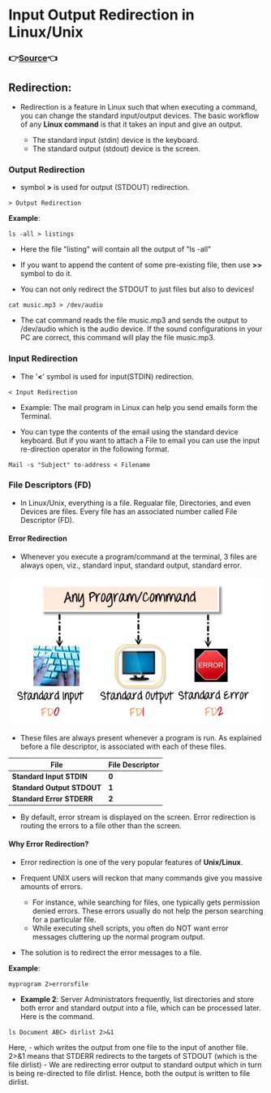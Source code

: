 # Input Output Redirection in Linux/Unix

### 👉[Source](https://urlis.net/5bv6o6wa)👈

## Redirection:

- Redirection is a feature in Linux such that when executing a command, you can change the standard input/output devices. The basic workflow of any **Linux command** is that it takes an input and give an output.

    - The standard input (stdin) device is the keyboard.
    - The standard output (stdout) device is the screen.

### Output Redirection

- symbol **>** is used for output (STDOUT) redirection.

```
> Output Redirection
```

**Example**:

```
ls -all > listings
```

- Here the file "listing" will contain all the output of "ls -all"

- If you want to append the content of some pre-existing file, then use **>>** symbol to do it.

- You can not only redirect the STDOUT to just files but also to devices!

```
cat music.mp3 > /dev/audio
```

- The cat command reads the file music.mp3 and sends the output to /dev/audio which is the audio device. If the sound configurations in your PC are correct, this command will play the file music.mp3.

### Input Redirection

- The '**<**' symbol is used for input(STDIN) redirection.

```
< Input Redirection
```

- Example: The mail program in Linux can help you send emails form the Terminal.

- You can type the contents of the email using the standard device keyboard. But if you want to attach a File to email you can use the input re-direction operator in the following format.

```
Mail -s "Subject" to-address < Filename
```

### File Descriptors (FD)

- In Linux/Unix, everything is a file. Regualar file, Directories, and even Devices are files. Every file has an associated number called File Descriptor (FD).

#### Error Redirection

- Whenever you execute a program/command at the terminal, 3 files are always open, viz., standard input, standard output, standard error.

![img01](imgs/io_redirection_img01.png)

- These files are always present whenever a program is run. As explained before a file descriptor, is associated with each of these files.

| **File** | **File Descriptor** |
|----------|---------------------|
| **Standard Input STDIN** | **0** |
| **Standard Output STDOUT** | **1** |
| **Standard Error STDERR** | **2** |

- By default, error stream is displayed on the screen. Error redirection is routing the errors to a file other than the screen.

#### Why Error Redirection?

- Error redirection is one of the very popular features of **Unix/Linux**.

- Frequent UNIX users will reckon that many commands give you massive amounts of errors.

    - For instance, while searching for files, one typically gets permission denied errors. These errors usually do not help the person searching for a particular file.
    - While executing shell scripts, you often do NOT want error messages cluttering up the normal program output.

- The solution is to redirect the error messages to a file.

**Example**:

```
myprogram 2>errorsfile
```

- **Example 2**: Server Administrators frequently, list directories and store both error and standard output into a file, which can be processed later. Here is the command.

```
ls Document ABC> dirlist 2>&1
```
Here,
    - which writes the output from one file to the input of another file. 2>&1 means that STDERR redirects to the targets of STDOUT (which is the file dirlist)
    - We are redirecting error output to standard output which in turn is being re-directed to file dirlist. Hence, both the output is written to file dirlist.
